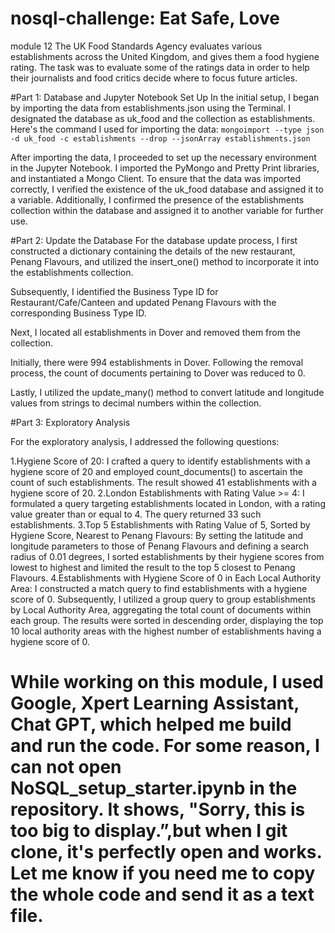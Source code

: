 # nosql-challenge: Eat Safe, Love
module 12
The UK Food Standards Agency evaluates various establishments across the United Kingdom, and gives them a food hygiene rating. The task was to evaluate some of the ratings data in order to help their journalists and food critics decide where to focus future articles.

#Part 1: Database and Jupyter Notebook Set Up
In the initial setup, I began by importing the data from establishments.json using the Terminal. I designated the database as uk_food and the collection as establishments. Here's the command I used for importing the data:
`mongoimport --type json -d uk_food -c establishments --drop --jsonArray establishments.json`

After importing the data, I proceeded to set up the necessary environment in the Jupyter Notebook. I imported the PyMongo and Pretty Print libraries, and instantiated a Mongo Client.
To ensure that the data was imported correctly, I verified the existence of the uk_food database and assigned it to a variable. Additionally, I confirmed the presence of the establishments collection within the database and assigned it to another variable for further use.

#Part 2: Update the Database
For the database update process, I first constructed a dictionary containing the details of the new restaurant, Penang Flavours, and utilized the insert_one() method to incorporate it into the establishments collection.

Subsequently, I identified the Business Type ID for Restaurant/Cafe/Canteen and updated Penang Flavours with the corresponding Business Type ID.

Next, I located all establishments in Dover and removed them from the collection.

Initially, there were 994 establishments in Dover. Following the removal process, the count of documents pertaining to Dover was reduced to 0.

Lastly, I utilized the update_many() method to convert latitude and longitude values from strings to decimal numbers within the collection.

#Part 3: Exploratory Analysis

For the exploratory analysis, I addressed the following questions:

1.Hygiene Score of 20: I crafted a query to identify establishments with a hygiene score of 20 and employed count_documents() to ascertain the count of such establishments. The result showed 41 establishments with a hygiene score of 20.
2.London Establishments with Rating Value >= 4: I formulated a query targeting establishments located in London, with a rating value greater than or equal to 4. The query returned 33 such establishments.
3.Top 5 Establishments with Rating Value of 5, Sorted by Hygiene Score, Nearest to Penang Flavours: By setting the latitude and longitude parameters to those of Penang Flavours and defining a search radius of 0.01 degrees, I sorted establishments by their hygiene scores from lowest to highest and limited the result to the top 5 closest to Penang Flavours.
4.Establishments with Hygiene Score of 0 in Each Local Authority Area: I constructed a match query to find establishments with a hygiene score of 0. Subsequently, I utilized a group query to group establishments by Local Authority Area, aggregating the total count of documents within each group. The results were sorted in descending order, displaying the top 10 local authority areas with the highest number of establishments having a hygiene score of 0.

# While working on this module, I used Google, Xpert Learning Assistant, Chat GPT, which helped me build and run the code. For some reason, I can not open NoSQL_setup_starter.ipynb in the repository. It shows, "Sorry, this is too big to display.”,but when I git clone, it's perfectly open and works. Let me know if you need me to copy the whole code and send it as a text file.
